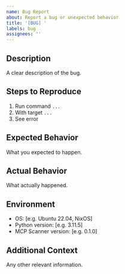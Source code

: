 ```yaml
---
name: Bug Report
about: Report a bug or unexpected behavior
title: '[BUG] '
labels: bug
assignees: ''
---
```


## Description
A clear description of the bug.

## Steps to Reproduce
1. Run command `...`
2. With target `...`
3. See error

## Expected Behavior
What you expected to happen.

## Actual Behavior
What actually happened.

## Environment
- OS: [e.g. Ubuntu 22.04, NixOS]
- Python version: [e.g. 3.11.5]
- MCP Scanner version: [e.g. 0.1.0]

## Additional Context
Any other relevant information.
